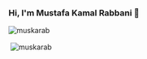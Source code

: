 ### Hi, I'm Mustafa Kamal Rabbani 👋
<!-- <p align="left"> <img src="https://komarev.com/ghpvc/?username=muskarab&label=Profile%20views&color=0e75b6&style=flat" alt="muskarab" /> </p> -->

<!--
**muskarab/muskarab** is a ✨ _special_ ✨ repository because its `README.md` (this file) appears on your GitHub profile.

Here are some ideas to get you started:

- 🔭 I’m currently working on ...
- 🌱 I’m currently learning ...
- 👯 I’m looking to collaborate on ...
- 🤔 I’m looking for help with ...
- 💬 Ask me about ...
- 📫 How to reach me: ...
- 😄 Pronouns: ...
- ⚡ Fun fact: ...
-->

<p><img align="center" src="https://github-readme-stats.vercel.app/api/top-langs?username=muskarab&show_icons=true&locale=en&layout=compact" alt="muskarab" /></p>

<p>&nbsp;<img align="center" src="https://github-readme-stats.vercel.app/api?username=muskarab&show_icons=true&locale=en" alt="muskarab" /></p>
